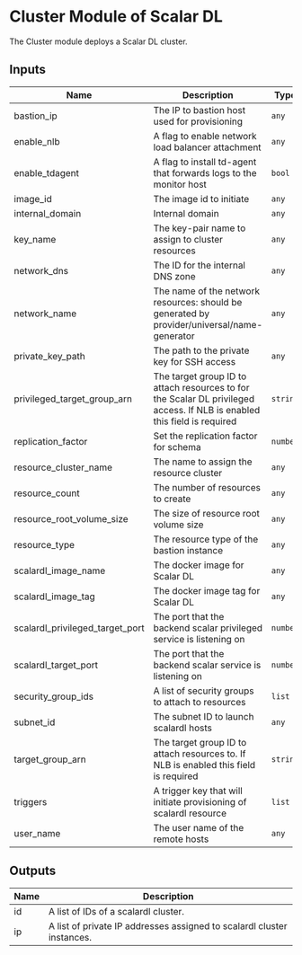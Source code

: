 # Cluster Module of Scalar DL
The Cluster module deploys a Scalar DL cluster.

## Inputs

| Name | Description | Type | Default | Required |
|------|-------------|------|---------|:-----:|
| bastion_ip | The IP to bastion host used for provisioning | `any` | n/a | yes |
| enable_nlb | A flag to enable network load balancer attachment | `any` | n/a | yes |
| enable_tdagent | A flag to install td-agent that forwards logs to the monitor host | `bool` | `true` | no |
| image_id | The image id to initiate | `any` | n/a | yes |
| internal_domain | Internal domain | `any` | n/a | yes |
| key_name | The key-pair name to assign to cluster resources | `any` | n/a | yes |
| network_dns | The ID for the internal DNS zone | `any` | n/a | yes |
| network_name | The name of the network resources: should be generated by provider/universal/name-generator | `any` | n/a | yes |
| private_key_path | The path to the private key for SSH access | `any` | n/a | yes |
| privileged_target_group_arn | The target group ID to attach resources to for the Scalar DL privileged access. If NLB is enabled this field is required | `string` | `""` | no |
| replication_factor | Set the replication factor for schema | `number` | `3` | no |
| resource_cluster_name | The name to assign the resource cluster | `any` | n/a | yes |
| resource_count | The number of resources to create | `any` | n/a | yes |
| resource_root_volume_size | The size of resource root volume size | `any` | n/a | yes |
| resource_type | The resource type of the bastion instance | `any` | n/a | yes |
| scalardl_image_name | The docker image for Scalar DL | `any` | n/a | yes |
| scalardl_image_tag | The docker image tag for Scalar DL | `any` | n/a | yes |
| scalardl_privileged_target_port | The port that the backend scalar privileged service is listening on | `number` | `50052` | no |
| scalardl_target_port | The port that the backend scalar service is listening on | `number` | `50051` | no |
| security_group_ids | A list of security groups to attach to resources | `list` | `[]` | no |
| subnet_id | The subnet ID to launch scalardl hosts | `any` | n/a | yes |
| target_group_arn | The target group ID to attach resources to. If NLB is enabled this field is required | `string` | `""` | no |
| triggers | A trigger key that will initiate provisioning of scalardl resource | `list` | `[]` | no |
| user_name | The user name of the remote hosts | `any` | n/a | yes |

## Outputs

| Name | Description |
|------|-------------|
| id | A list of IDs of a scalardl cluster. |
| ip | A list of private IP addresses assigned to scalardl cluster instances. |
